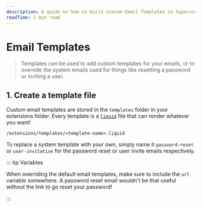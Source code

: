 ```yaml
---
description: A guide on how to build custom Email Templates in Superscribe.
readTime: 1 min read
---
```


# Email Templates <small></small>

> Templates can be used to add custom templates for your emails, or to override the system emails used for things like
> resetting a password or inviting a user.

## 1. Create a template file

Custom email templates are stored in the `templates` folder in your extensions folder. Every template is a
[`liquid`](https://liquidjs.com) file that can render whatever you want!

```
/extensions/templates/<template-name>.liquid
```

To replace a system template with your own, simply name it `password-reset` or `user-invitation` for the password reset
or user invite emails respectively.

::: tip Variables

When overriding the default email templates, make sure to include the `url` variable somewhere. A password reset email
wouldn't be that useful without the link to go reset your password!

:::
